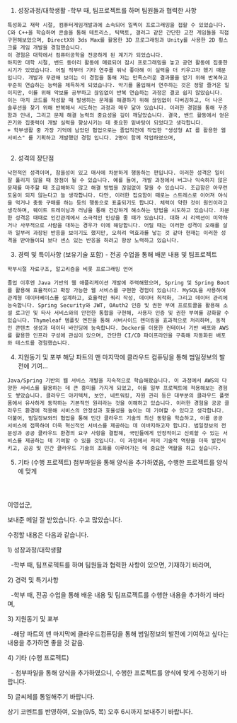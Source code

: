 
1. 성장과정/대학생활 -학부 때, 팀프로젝트를 하며 팀원들과 협력한 사항 
```
특성화고 재학 시절, 컴퓨터게임개발과에 소속되어 일찍이 프로그래밍을 접할 수 있었습니다. C와 C++을 학습하여 콘솔을 통해 테트리스, 틱택토, 갤러그 같은 간단한 고전 게임들을 직접 구현해보았으며, DirectX와 3ds Max를 활용한 3D 프로그래밍과 Unity를 사용한 2D 횡스크롤 게임 개발을 경험했습니다.
이 경험은 대학에서 컴퓨터공학을 전공하게 된 계기가 되었습니다.
하지만 대학 시절, 밴드 동아리 활동에 매료되어 잠시 프로그래밍을 놓고 공연 활동에 집중한 시기가 있었습니다. 어릴 적부터 기타 연주를 워낙 좋아해 이 실력을 더 키우고자 했기 때문입니다. 개발과 무관해 보이는 이 경험을 통해 저는 만족스러운 결과물을 얻기 위해 반복하고 꾸준히 연습하는 능력을 체득하게 되었습니다. 악기를 몰입해서 연주하는 것은 정말 즐거운 일이지만, 이를 위해 악보를 공부하고 끊임없이 반복 연습하는 과정은 결코 쉽지 않았습니다. 이는 마치 코드를 작성할 때 발생하는 문제를 해결하기 위해 끊임없이 디버깅하고, 더 나은 솔루션을 찾기 위해 반복해서 시도하는 과정과 매우 닮아 있습니다. 이러한 경험을 통해 꾸준함과 인내, 그리고 문제 해결 능력의 중요성을 깊이 깨달았습니다. 결국, 밴드 활동에서 얻은 끈기와 집중력이 개발 실력을 향상시키는 데 중요한 밑바탕이 되었다고 생각합니다.
+ 학부생활 중 가장 기억에 남았던 협업으로는 졸업직전에 작업한 "생성형 AI 를 활용한 웹서비스" 를 기획하고 개발했던 경험 입니다. 2명이 함께 작업하였으며, 


```
2. 성격의 장단점
```
낙천적인 성격이며, 참을성이 있고 매사에 차분하게 행동하는 편입니다. 이러한 성격은 일이 잘 풀리지 않을 때 장점이 될 수 있습니다. 예를 들어, 개발 과정에서 버그나 익숙하지 않은 문제를 마주할 때 조급해하지 않고 해결 방법을 끊임없이 찾을 수 있습니다. 조급함은 아무런 도움이 되지 않는다고 늘 생각합니다. 다만, 이러한 집요함이 때로는 스트레스로 이어져 야식을 먹거나 충동 구매를 하는 등의 행동으로 표출되기도 합니다. 체력이 약한 것이 원인이라고 생각하며, 웨이트 트레이닝과 러닝을 통해 건강하게 해소하는 방법을 시도하고 있습니다. 차분한 성격은 때때로 인간관계에서 소극적인 인상을 줄 때가 있습니다. 대화 시 리액션이 미약하거나 사무적으로 사람을 대하는 경우가 이에 해당합니다. 어릴 때는 이러한 성격이 오해를 살까 일부러 과장된 반응을 보이기도 했지만, 오히려 역효과를 낳는 것 같아 현재는 이러한 성격을 받아들이되 보다 센스 있는 반응을 하려고 항상 노력하고 있습니다. 

```
3. 경력 및 특이사항 (보유기술 포함) - 전공 수업을 통해 배운 내용 및 팀프로젝트
```
학부시절 자료구조, 알고리즘을 비롯 프로그래밍 언어

졸업 이후엔 Java 기반의 웹 애플리케이션 개발에 주력해왔으며, Spring 및 Spring Boot를 활용해 효율적이고 확장 가능한 웹 서비스를 구현한 경험이 있습니다. MySQL을 사용하여 관계형 데이터베이스를 설계하고, 효율적인 쿼리 작성, 데이터 최적화, 그리고 데이터 관리에 능숙합니다. Spring Security와 JWT, OAuth2 인증 및 권한 부여 프로토콜을 활용해 소셜 로그인 및 타사 서비스와의 안전한 통합을 구현해, 사용자 인증 및 권한 부여를 강화할 수 있습니다. Thymeleaf 템플릿 엔진을 통해 서버사이드 렌더링을 효과적으로 처리하며, 동적인 콘텐츠 생성과 데이터 바인딩에 능숙합니다. Docker를 이용한 컨테이너 기반 배포와 AWS를 활용한 인프라 구성에 관심이 있으며, 간단한 CI/CD 파이프라인을 구축해 자동화된 배포와 테스트를 경험했습니다.

```
4. 지원동기 및 포부
해당 파트의 맨 마지막에 클라우드 컴퓨팅을 통해 범일정보의 발전에 기여...
``` 
Java/Spring 기반의 웹 서비스 개발을 지속적으로 학습해왔습니다. 이 과정에서 AWS의 다양한 서비스를 활용하는 데 큰 흥미를 가지게 되었고, 이를 일부 프로젝트에 적용해보는 경험도 쌓았습니다. 클라우드 아키텍처, 보안, 네트워킹, 자원 관리 등은 대부분의 클라우드 플랫폼에서 유사하게 동작하는 기본적인 원리라는 것을 이해하고 있습니다. 이러한 경험을 공공 클라우드 환경에 적용해 서비스의 안정성과 효율성을 높이는 데 기여할 수 있다고 생각합니다. 더불어, 범일정보와의 협업을 통해 민간 클라우드 기술의 최신 동향을 학습하고, 이를 공공 서비스에 접목하여 더욱 혁신적인 서비스를 제공하는 데 이바지하고자 합니다. 범일정보의 전문성과 공공 클라우드 환경의 요구 사항을 결합해, 국민들에게 안정적이고 신뢰할 수 있는 서비스를 제공하는 데 기여할 수 있을 것입니다. 이 과정에서 저의 기술적 역량을 더욱 발전시키고, 공공 및 민간 클라우드 기술의 조화를 이루어가는 데 중요한 역할을 하고 싶습니다.

```
5. 기타 (수행 프로젝트)
첨부파일을 통해 양식을 추가하였음, 수행한 프로젝트를 양식에 맞게
```



```

이영섭군,

보내준 메일 잘 받았습니다. 수고 많았습니다.

수정할 내용은 다음과 같습니다.

1) 성장과정/대학생활

  -학부 때, 팀프로젝트를 하며 팀원들과 협력한 사항이 있으면, 기재하기 바라며,

2) 경력 및 특기사항

  -학부 때, 전공 수업을 통해 배운 내용 및 팀프로젝트를 수행한 내용을 추가하기 바라며,

3) 지원동기 및 포부

  -해당 파트의 맨 마지막에 클라우드컴퓨팅을 통해 범일정보의 발전에 기여하고 싶다는 내용을 추가하면 좋을 것 같음.

4) 기타 (수행 프로젝트)

  - 첨부파일을 통해 양식을 추가하였으니, 수행한 프로젝트를 양식에 맞게 수정하기 바랍니다.

5) 글씨체를 통일해주기 바랍니다.

상기 코멘트를 반영하여, 오늘(9/5, 목) 오후 6시까지 보내주기 바랍니다.